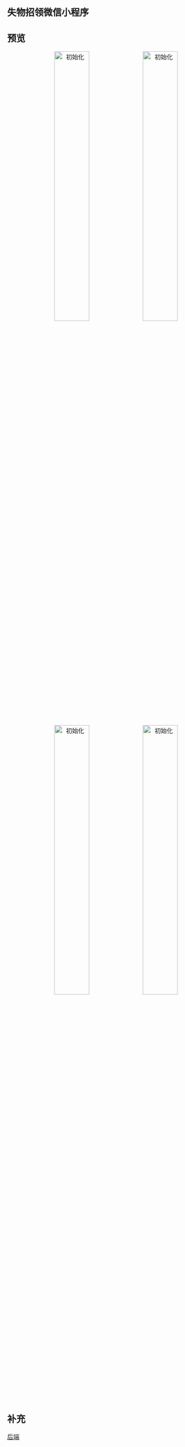 ## 失物招领微信小程序

## 预览

<p align="middle">
<img src="https://fastly.jsdelivr.net/gh/suemor233/static@main/img/IMG_0613.PNG" width="40%" alt="初始化" />
<img src="https://fastly.jsdelivr.net/gh/suemor233/static@main/img/IMG_0614.PNG" width="40%" alt="初始化" />
<img src="https://fastly.jsdelivr.net/gh/suemor233/static@main/img/IMG_0615.PNG" width="40%" alt="初始化" />
<img src="https://fastly.jsdelivr.net/gh/suemor233/static@main/img/IMG_0616.PNG" width="40%" alt="初始化" />

</p>

## 补充

[后端](https://github.com/suemor233/LostAndFound-Core) 


